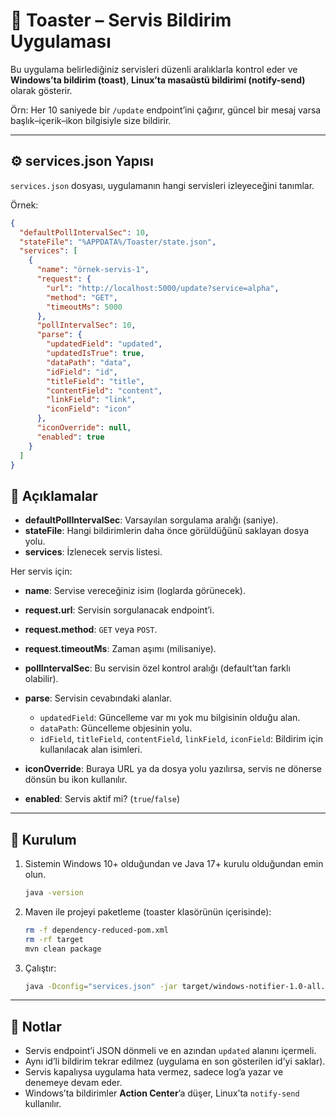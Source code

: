# 📢 Toaster – Servis Bildirim Uygulaması

Bu uygulama belirlediğiniz servisleri düzenli aralıklarla kontrol eder ve **Windows’ta bildirim (toast)**, **Linux’ta masaüstü bildirimi (notify-send)** olarak gösterir.

Örn: Her 10 saniyede bir `/update` endpoint’ini çağırır, güncel bir mesaj varsa başlık–içerik–ikon bilgisiyle size bildirir.

---

## ⚙️ services.json Yapısı

`services.json` dosyası, uygulamanın hangi servisleri izleyeceğini tanımlar.

Örnek:

```json
{
  "defaultPollIntervalSec": 10,
  "stateFile": "%APPDATA%/Toaster/state.json",
  "services": [
    {
      "name": "örnek-servis-1",
      "request": {
        "url": "http://localhost:5000/update?service=alpha",
        "method": "GET",
        "timeoutMs": 5000
      },
      "pollIntervalSec": 10,
      "parse": {
        "updatedField": "updated",
        "updatedIsTrue": true,
        "dataPath": "data",
        "idField": "id",
        "titleField": "title",
        "contentField": "content",
        "linkField": "link",
        "iconField": "icon"
      },
      "iconOverride": null,
      "enabled": true
    }
  ]
}
```


## 📝 Açıklamalar

* **defaultPollIntervalSec**: Varsayılan sorgulama aralığı (saniye).
* **stateFile**: Hangi bildirimlerin daha önce görüldüğünü saklayan dosya yolu.
* **services**: İzlenecek servis listesi.

Her servis için:

* **name**: Servise vereceğiniz isim (loglarda görünecek).
* **request.url**: Servisin sorgulanacak endpoint’i.
* **request.method**: `GET` veya `POST`.
* **request.timeoutMs**: Zaman aşımı (milisaniye).
* **pollIntervalSec**: Bu servisin özel kontrol aralığı (default’tan farklı olabilir).
* **parse**: Servisin cevabındaki alanlar.

  * `updatedField`: Güncelleme var mı yok mu bilgisinin olduğu alan.
  * `dataPath`: Güncelleme objesinin yolu.
  * `idField`, `titleField`, `contentField`, `linkField`, `iconField`: Bildirim için kullanılacak alan isimleri.
* **iconOverride**: Buraya URL ya da dosya yolu yazılırsa, servis ne dönerse dönsün bu ikon kullanılır.
* **enabled**: Servis aktif mi? (`true`/`false`)

---


## 🚀 Kurulum

1. Sistemin Windows 10+ olduğundan ve Java 17+ kurulu olduğundan emin olun.

   ```bash
   java -version
   ```
2. Maven ile projeyi paketleme (toaster klasörünün içerisinde):

   ```bash
   rm -f dependency-reduced-pom.xml
   rm -rf target
   mvn clean package
   ```
3. Çalıştır:

   ```bash
   java -Dconfig="services.json" -jar target/windows-notifier-1.0-all.jar
   ```



---

## 📌 Notlar

* Servis endpoint’i JSON dönmeli ve en azından `updated` alanını içermeli.
* Aynı id’li bildirim tekrar edilmez (uygulama en son gösterilen id’yi saklar).
* Servis kapalıysa uygulama hata vermez, sadece log’a yazar ve denemeye devam eder.
* Windows’ta bildirimler **Action Center**’a düşer, Linux’ta `notify-send` kullanılır.